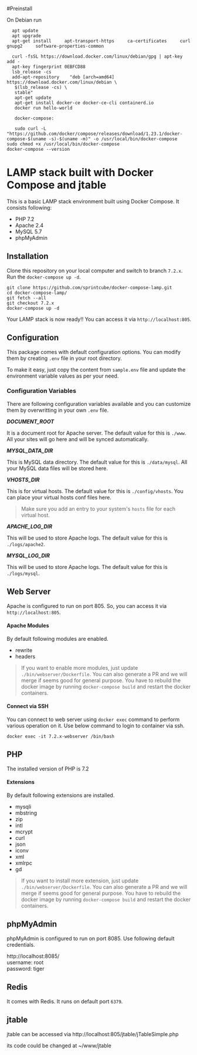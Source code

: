 #Preinstall 

On Debian run 
```shell
  apt update
  apt upgrade
  apt-get install     apt-transport-https     ca-certificates     curl     gnupg2     software-properties-common

  curl -fsSL https://download.docker.com/linux/debian/gpg | apt-key add -
  apt-key fingerprint 0EBFCD88
  lsb_release -cs
  add-apt-repository    "deb [arch=amd64] https://download.docker.com/linux/debian \
   $(lsb_release -cs) \
   stable"
   apt-get update
   apt-get install docker-ce docker-ce-cli containerd.io
   docker run hello-world

   docker-compose:
   
   sudo curl -L "https://github.com/docker/compose/releases/download/1.23.1/docker-compose-$(uname -s)-$(uname -m)" -o /usr/local/bin/docker-compose
sudo chmod +x /usr/local/bin/docker-compose
docker-compose --version

```

# LAMP stack built with Docker Compose and jtable

This is a basic LAMP stack environment built using Docker Compose. It consists following:

* PHP 7.2
* Apache 2.4
* MySQL 5.7
* phpMyAdmin

## Installation

Clone this repository on your local computer and switch to branch `7.2.x`. Run the `docker-compose up -d`.

```shell
git clone https://github.com/sprintcube/docker-compose-lamp.git
cd docker-compose-lamp/
git fetch --all
git checkout 7.2.x
docker-compose up -d
```

Your LAMP stack is now ready!! You can access it via `http://localhost:805`.

## Configuration

This package comes with default configuration options. You can modify them by creating `.env` file in your root directory.

To make it easy, just copy the content from `sample.env` file and update the environment variable values as per your need.

### Configuration Variables

There are following configuration variables available and you can customize them by overwritting in your own `.env` file.

_**DOCUMENT_ROOT**_

It is a document root for Apache server. The default value for this is `./www`. All your sites will go here and will be synced automatically.

_**MYSQL_DATA_DIR**_

This is MySQL data directory. The default value for this is `./data/mysql`. All your MySQL data files will be stored here.

_**VHOSTS_DIR**_

This is for virtual hosts. The default value for this is `./config/vhosts`. You can place your virtual hosts conf files here.

> Make sure you add an entry to your system's `hosts` file for each virtual host.

_**APACHE_LOG_DIR**_

This will be used to store Apache logs. The default value for this is `./logs/apache2`.

_**MYSQL_LOG_DIR**_

This will be used to store Apache logs. The default value for this is `./logs/mysql`.

## Web Server

Apache is configured to run on port 805. So, you can access it via `http://localhost:805`.

#### Apache Modules

By default following modules are enabled.

* rewrite
* headers

> If you want to enable more modules, just update `./bin/webserver/Dockerfile`. You can also generate a PR and we will merge if seems good for general purpose.
> You have to rebuild the docker image by running `docker-compose build` and restart the docker containers.

#### Connect via SSH

You can connect to web server using `docker exec` command to perform various operation on it. Use below command to login to container via ssh.

```shell
docker exec -it 7.2.x-webserver /bin/bash
```

## PHP

The installed version of PHP is 7.2

#### Extensions

By default following extensions are installed.

* mysqli
* mbstring
* zip
* intl
* mcrypt
* curl
* json
* iconv
* xml
* xmlrpc
* gd

> If you want to install more extension, just update `./bin/webserver/Dockerfile`. You can also generate a PR and we will merge if seems good for general purpose.
> You have to rebuild the docker image by running `docker-compose build` and restart the docker containers.

## phpMyAdmin

phpMyAdmin is configured to run on port 8085. Use following default credentials.

http://localhost:8085/  
username: root  
password: tiger

## Redis

It comes with Redis. It runs on default port `6379`.

## jtable

jtable can be accessed via http://localhost:805/jtable/jTableSimple.php

its code could be changed at ~/www/jtable